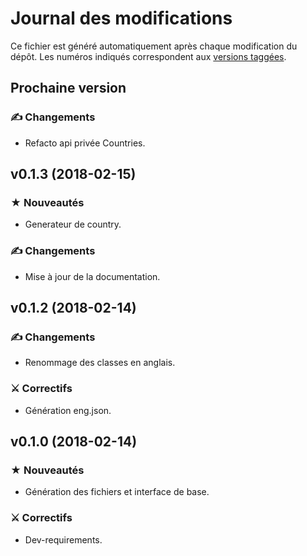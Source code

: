 # Journal des modifications

Ce fichier est généré automatiquement après chaque modification du dépôt. 
Les numéros indiqués correspondent aux [versions taggées](https://gitlab.com/canarduck/pays/tags).

## Prochaine version

### ✍ Changements

* Refacto api privée Countries.

## v0.1.3 (2018-02-15)

### ★ Nouveautés

* Generateur de country.

### ✍ Changements

* Mise à jour de la documentation.

## v0.1.2 (2018-02-14)

### ✍ Changements

* Renommage des classes en anglais.

### ⚔ Correctifs

* Génération eng.json.

## v0.1.0 (2018-02-14)

### ★ Nouveautés

* Génération des fichiers et interface de base.

### ⚔ Correctifs

* Dev-requirements.


